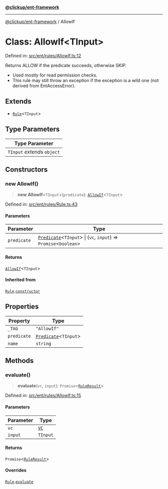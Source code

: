 [**@clickup/ent-framework**](../README.md)

***

[@clickup/ent-framework](../globals.md) / AllowIf

# Class: AllowIf\<TInput\>

Defined in: [src/ent/rules/AllowIf.ts:12](https://github.com/clickup/ent-framework/blob/master/src/ent/rules/AllowIf.ts#L12)

Returns ALLOW if the predicate succeeds, otherwise SKIP.
- Used mostly for read permission checks.
- This rule may still throw an exception if the exception is a wild one (not
  derived from EntAccessError).

## Extends

- [`Rule`](Rule.md)\<`TInput`\>

## Type Parameters

| Type Parameter |
| ------ |
| `TInput` *extends* `object` |

## Constructors

### new AllowIf()

> **new AllowIf**\<`TInput`\>(`predicate`): [`AllowIf`](AllowIf.md)\<`TInput`\>

Defined in: [src/ent/rules/Rule.ts:43](https://github.com/clickup/ent-framework/blob/master/src/ent/rules/Rule.ts#L43)

#### Parameters

| Parameter | Type |
| ------ | ------ |
| `predicate` | [`Predicate`](../interfaces/Predicate.md)\<`TInput`\> \| (`vc`, `input`) => `Promise`\<`boolean`\> |

#### Returns

[`AllowIf`](AllowIf.md)\<`TInput`\>

#### Inherited from

[`Rule`](Rule.md).[`constructor`](Rule.md#constructors)

## Properties

| Property | Type |
| ------ | ------ |
| <a id="_tag"></a> `_TAG` | `"AllowIf"` |
| <a id="predicate-1"></a> `predicate` | [`Predicate`](../interfaces/Predicate.md)\<`TInput`\> |
| <a id="name"></a> `name` | `string` |

## Methods

### evaluate()

> **evaluate**(`vc`, `input`): `Promise`\<[`RuleResult`](../interfaces/RuleResult.md)\>

Defined in: [src/ent/rules/AllowIf.ts:15](https://github.com/clickup/ent-framework/blob/master/src/ent/rules/AllowIf.ts#L15)

#### Parameters

| Parameter | Type |
| ------ | ------ |
| `vc` | [`VC`](VC.md) |
| `input` | `TInput` |

#### Returns

`Promise`\<[`RuleResult`](../interfaces/RuleResult.md)\>

#### Overrides

[`Rule`](Rule.md).[`evaluate`](Rule.md#evaluate)
